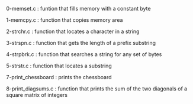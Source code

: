 0-memset.c : funtion that fills memory with a constant byte

1-memcpy.c : function that copies memory area

2-strchr.c : function that locates a character in a string

3-strspn.c : function that gets the length of a prefix substring

4-strpbrk.c : function that searches a string for any set of bytes

5-strstr.c : function that locates a substring

7-print_chessboard : prints the chessboard

8-print_diagsums.c : function that prints the sum of the two diagonals of a square matrix of integers


